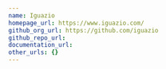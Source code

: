 ```yaml
---
name: Iguazio
homepage_url: https://www.iguazio.com/
github_org_url: https://github.com/iguazio
github_repo_url:
documentation_url:
other_urls: {}
---
```

